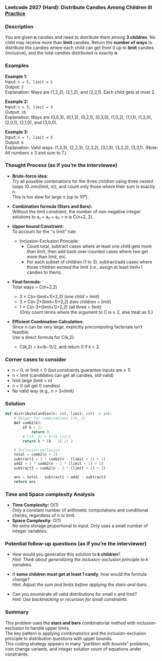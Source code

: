 ### Leetcode 2927 (Hard): Distribute Candies Among Children III [Practice](https://leetcode.com/problems/distribute-candies-among-children-iii)

### Description  
You are given **n** candies and need to distribute them among **3 children**. No child may receive more than **limit** candies. 
Return the **number of ways** to distribute the candies where each child can get from 0 up to **limit** candies (inclusive), and the total candies distributed is exactly **n**.

### Examples  

**Example 1:**  
Input: `n = 5, limit = 2`  
Output: `3`  
Explanation: Ways are (1,2,2), (2,1,2), and (2,2,1). Each child gets at most 2.

**Example 2:**  
Input: `n = 3, limit = 3`  
Output: `10`  
Explanation: Ways are (0,0,3), (0,1,2), (0,2,1), (0,3,0), (1,0,2), (1,1,1), (1,2,0), (2,0,1), (2,1,0), and (3,0,0).

**Example 3:**  
Input: `n = 7, limit = 3`  
Output: `6`  
Explanation: Valid ways: (1,3,3), (2,2,3), (2,3,2), (3,1,3), (3,2,2), (3,3,1). (Note: All numbers ≤ 3 and sum to 7.)

### Thought Process (as if you’re the interviewee)  
- **Brute-force idea:**  
  Try all possible combinations for the three children using three nested loops (0..min(limit, n)), and count only those where their sum is exactly n.  
  This is too slow for large n (up to 10⁸).

- **Combination formula (Stars and Bars):**  
  Without the limit constraint, the number of non-negative integer solutions to a₁ + a₂ + a₃ = n is C(n+2, 2).

- **Upper bound Constraint:**  
  To account for the “≤ limit” rule:  
  - Inclusion-Exclusion Principle:  
    - Count total, subtract cases where at least one child gets more than limit, then add back over-counted cases where two get more than limit, etc.
    - For each subset of children (1 to 3), subtract/add cases where those children exceed the limit (i.e., assign at least limit+1 candies to them).

- **Final formula:**  
  Total ways = C(n+2,2)  
  - 3 × C(n-(limit+1)+2,2)   (one child > limit)  
  + 3 × C(n-2*(limit+1)+2,2) (two children > limit)  
  - 1 × C(n-3*(limit+1)+2,2) (all three > limit)  
  (Only count terms where the argument to C is ≥ 2, else treat as 0.)

- **Efficient Combination Calculation:**  
  Since n can be very large, explicitly precomputing factorials isn’t feasible.  
  Use a direct formula for C(k,2):  
  - C(k,2) = k×(k−1)/2, and return 0 if k < 2.


### Corner cases to consider  
- n < 0, or limit < 0 (but constraints guarantee inputs are ≥ 1)
- n < limit (candidates can get all candies, still valid)
- limit large (limit > n)
- n = 0 (all get 0 candies)
- No valid way (e.g., n > 3×limit)

### Solution

```python
def distributeCandies(n: int, limit: int) -> int:
    # Helper for combinations C(k, 2)
    def comb2(k):
        if k < 2:
            return 0
        # C(k, 2) = k*(k-1)//2
        return k * (k - 1) // 2

    # Inclusion-exclusion
    total = comb2(n + 2)
    subtract1 = 3 * comb2(n - (limit + 1) + 2)
    add2 = 3 * comb2(n - 2 * (limit + 1) + 2)
    subtract3 = comb2(n - 3 * (limit + 1) + 2)

    ans = total - subtract1 + add2 - subtract3
    return ans
```

### Time and Space complexity Analysis  

- **Time Complexity:** O(1)  
  Only a constant number of arithmetic computations and conditional checks, regardless of n or limit.
- **Space Complexity:** O(1)  
  No extra storage proportional to input. Only uses a small number of integer variables.

### Potential follow-up questions (as if you’re the interviewer)  

- How would you generalize this solution to **k children**?  
  *Hint: Think about generalizing the inclusion-exclusion principle to k variables.*

- If **some children must get at least 1 candy**, how would the formula change?  
  *Hint: Adjust the sum and limits before applying the stars-and-bars.*

- Can you enumerate all valid distributions for small n and limit?  
  *Hint: Use backtracking or recursion for small constraints.*

### Summary
This problem uses the **stars and bars** combinatorial method with inclusion-exclusion to handle upper limits.  
The key pattern is applying combinatorics and the inclusion-exclusion principle to distribution questions with upper bounds.  
This coding strategy appears in many “partition with bounds” problems, coin change variants, and integer solution count of equations under constraints.